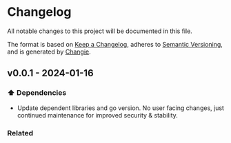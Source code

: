 # Changelog

All notable changes to this project will be documented in this file.

The format is based on [Keep a Changelog](https://keepachangelog.com/en/1.0.0/),
adheres to [Semantic Versioning](https://semver.org/spec/v2.0.0.html),
and is generated by [Changie](https://github.com/miniscruff/changie).

## v0.0.1 - 2024-01-16

### ⬆️ Dependencies

- Update dependent libraries and go version. No user facing changes, just continued maintenance for improved security & stability.

### Related
